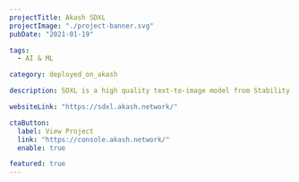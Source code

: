 ```yaml
---
projectTitle: Akash SDXL
projectImage: "./project-banner.svg"
pubDate: "2021-01-19"

tags:
  - AI & ML

category: deployed_on_akash

description: SDXL is a high quality text-to-image model from Stability AI. This application is running on NVIDIA A100s leased from the Akash Supercloud, to achieve high-performing and cost-effective inference of 1024×1024 images.

websiteLink: "https://sdxl.akash.network/"

ctaButton:
  label: View Project
  link: "https://console.akash.network/"
  enable: true

featured: true
---
```

